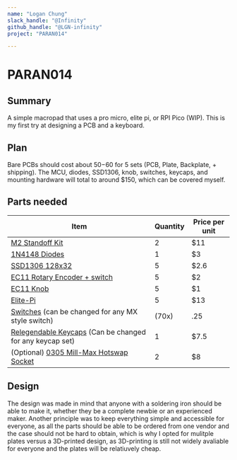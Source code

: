 ```yaml
---
name: "Logan Chung"
slack_handle: "@Infinity"
github_handle: "@LGN-infinity"
project: "PARAN014"

---
```


# PARAN014
## Summary
A simple macropad that uses a pro micro, elite pi, or RPI Pico (WIP). This is my first try at designing a PCB and a keyboard. 

## Plan
Bare PCBs should cost about $50-$60 for 5 sets (PCB, Plate, Backplate, + shipping). The MCU, diodes, SSD1306, knob, switches, keycaps, and mounting hardware will total to around $150, which can be covered myself. 

## Parts needed 
| Item  | Quantity | Price per unit |
| ------------- | ------------- | ------------- |
| [M2 Standoff Kit](https://www.amazon.com/dp/B07B9X1KY6/) | 2 | $11 |
| [1N4148 Diodes](https://keeb.io/products/1n4148-diodes) | 1 | $3 |
| [SSD1306 128x32](https://www.aliexpress.us/item/2251832693387998.html) | 5 | $2.6 |
| [EC11 Rotary Encoder + switch](https://keeb.io/collections/diy-parts/products/rotary-encoder-ec11) | 5 | $2 |
| [EC11 Knob](https://keeb.io/collections/diy-parts/products/rotary-encoder-knob-ec11) | 5 | $1 |
| [Elite-Pi](https://keeb.io/collections/diy-parts/products/elite-pi-usb-c-pro-micro-replacement-rp2040) | 5 | $13 |
| [Switches](https://kineticlabs.com/switches/jwk/jwick-t1-tactile-switches) (can be changed for any MX style switch) | (70x) | .25 |
| [Relegendable Keycaps](https://www.amazon.com/dp/B01M023NFK/) (Can be changed for any keycap set) | 1 | $7.5 |
| (Optional) [0305 Mill-Max Hotswap Socket](https://keeb.io/collections/diy-parts/products/mill-max-hotswap-sockets?variant=32377167511646) | 2 | $8 |

## Design
The design was made in mind that anyone with a soldering iron should be able to make it, whether they be a complete newbie or an experienced maker. Another principle was to keep everything simple and accessible for everyone, as all the parts should be able to be ordered from one vendor and the case should not be hard to obtain, which is why I opted for mulitple plates versus a 3D-printed design, as 3D-printing is still not widely avaliable for everyone and the plates will be relatiuvely cheap.
